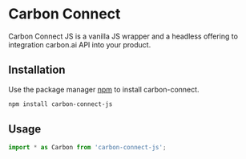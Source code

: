 # Carbon Connect

Carbon Connect JS is a vanilla JS wrapper and a headless offering to integration carbon.ai API into your product.

## Installation

Use the package manager [npm](https://www.npmjs.com/) to install carbon-connect.

```bash
npm install carbon-connect-js
```

## Usage

```javascript
import * as Carbon from 'carbon-connect-js';
```
